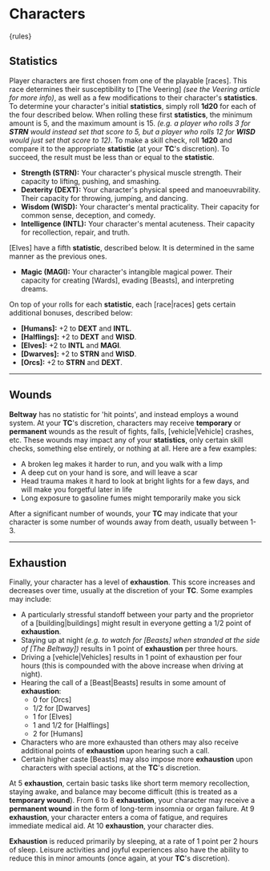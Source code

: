 # Characters

{rules}

## Statistics

Player characters are first chosen from one of the playable [races]. This race determines their susceptibility to [The Veering] *(see the Veering article for more info)*, as well as a few modifications to their character's **statistics**. To determine your character's initial **statistics**, simply roll **1d20** for each of the four described below. When rolling these first **statistics**, the minimum amount is 5, and the maximum amount is 15. *(e.g. a player who rolls 3 for **STRN** would instead set that score to 5, but a player who rolls 12 for **WISD** would just set that score to 12)*. To make a skill check, roll **1d20** and compare it to the appropriate **statistic** (at your **TC**'s discretion). To succeed, the result must be less than or equal to the **statistic**.

- **Strength (STRN):** Your character's physical muscle strength. Their capacity to lifting, pushing, and smashing.
- **Dexterity (DEXT):** Your character's physical speed and manoeuvrability. Their capacity for throwing, jumping, and dancing.
- **Wisdom (WISD):** Your character's mental practicality. Their capacity for common sense, deception, and comedy.
- **Intelligence (INTL):** Your character's mental acuteness. Their capacity for recollection, repair, and truth.

[Elves] have a fifth **statistic**, described below. It is determined in the same manner as the previous ones.

- **Magic (MAGI):** Your character's intangible magical power. Their capacity for creating [Wards], evading [Beasts], and interpreting dreams.

On top of your rolls for each **statistic**, each [race|races] gets certain additional bonuses, described below:

- **[Humans]:** +2 to **DEXT** and **INTL**.
- **[Halflings]:** +2 to **DEXT** and **WISD**.
- **[Elves]:** +2 to **INTL** and **MAGI**.
- **[Dwarves]:** +2 to **STRN** and **WISD**.
- **[Orcs]:** +2 to **STRN** and **DEXT**.

---

## Wounds

**Beltway** has no statistic for 'hit points', and instead employs a wound system. At your **TC**'s discretion, characters may receive **temporary** or **permanent** wounds as the result of fights, falls, [vehicle|Vehicle] crashes, etc. These wounds may impact any of your **statistics**, only certain skill checks, something else entirely, or nothing at all. Here are a few examples:

- A broken leg makes it harder to run, and you walk with a limp
- A deep cut on your hand is sore, and will leave a scar
- Head trauma makes it hard to look at bright lights for a few days, and will make you forgetful later in life
- Long exposure to gasoline fumes might temporarily make you sick

After a significant number of wounds, your **TC** may indicate that your character is some number of wounds away from death, usually between 1-3.

---

## Exhaustion

Finally, your character has a level of **exhaustion**. This score increases and decreases over time, usually at the discretion of your **TC**. Some examples may include:

- A particularly stressful standoff between your party and the proprietor of a [building|buildings] might result in everyone getting a 1/2 point of **exhaustion**.
- Staying up at night *(e.g. to watch for [Beasts] when stranded at the side of [The Beltway])* results in 1 point of **exhaustion** per three hours.
- Driving a [vehicle|Vehicles] results in 1 point of exhaustion per four hours (this is compounded with the above increase when driving at night).
- Hearing the call of a [Beast|Beasts] results in some amount of **exhaustion**:
   - 0 for [Orcs]
   - 1/2 for [Dwarves]
   - 1 for [Elves]
   - 1 and 1/2 for [Halflings]
   - 2 for [Humans]
- Characters who are more exhausted than others may also receive additional points of **exhaustion** upon hearing such a call.
- Certain higher caste [Beasts] may also impose more **exhaustion** upon characters with special actions, at the **TC**'s discretion.

At 5 **exhaustion**, certain basic tasks like short term memory recollection, staying awake, and balance may become difficult (this is treated as a **temporary wound**). From 6 to 8 **exhaustion**, your character may receive a **permanent wound** in the form of long-term insomnia or organ failure. At 9 **exhaustion**, your character enters a coma of fatigue, and requires immediate medical aid. At 10 **exhaustion**, your character dies.

**Exhaustion** is reduced primarily by sleeping, at a rate of 1 point per 2 hours of sleep. Leisure activities and joyful experiences also have the ability to reduce this in minor amounts (once again, at your **TC**'s discretion).